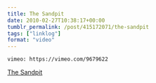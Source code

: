 ```yaml
---
title: The Sandpit
date: 2010-02-27T10:38:17+00:00
tumblr_permalink: /post/415172071/the-sandpit
tags: ["linklog"]
format: "video"
---
```


`vimeo: https://vimeo.com/9679622`

[The Sandpit][1]

[1]: https://vimeo.com/9679622
